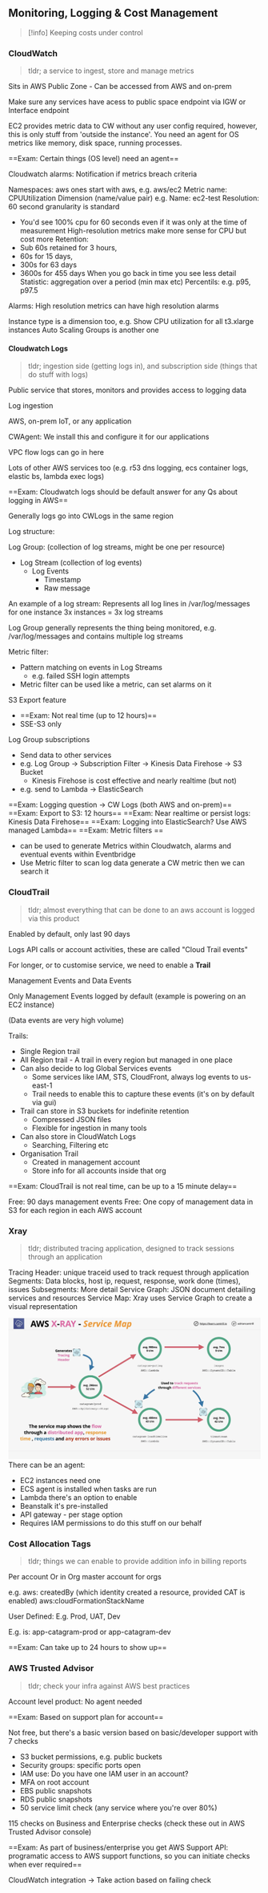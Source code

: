 ## Monitoring, Logging & Cost Management

> [!info] Keeping costs under control

### CloudWatch

> tldr; a service to ingest, store and manage metrics

Sits in AWS Public Zone - Can be accessed from AWS and on-prem

Make sure any services have acess to public space endpoint via IGW or Interface endpoint

EC2 provides metric data to CW without any user config required, however, this is only stuff from 'outside the instance'. You need an agent for OS metrics like memory, disk space, running processes.

==Exam: Certain things (OS level) need an agent==

Cloudwatch alarms: Notification if metrics breach criteria

Namespaces: aws ones start with aws, e.g. aws/ec2
Metric name: CPUUtilization
Dimension (name/value pair) e.g. Name: ec2-test
Resolution: 60 second granularity is standard
- You'd see 100% cpu for 60 seconds even if it was only at the time of measurement
High-resolution metrics make more sense for CPU but cost more
Retention: 
- Sub 60s retained for 3 hours, 
- 60s for 15 days, 
- 300s for 63 days
- 3600s for 455 days
When you go back in time you see less detail
Statistic: aggregation over a period (min max etc)
Percentils: e.g. p95, p97.5

Alarms: High resolution metrics can have high resolution alarms

Instance type is a dimension too, e.g. Show CPU utilization for all t3.xlarge instances
Auto Scaling Groups is another one

#### Cloudwatch Logs

> tldr; ingestion side (getting logs in), and subscription side (things that do stuff with logs)

Public service that stores, monitors and provides access to logging data

Log ingestion

AWS, on-prem IoT, or any application

CWAgent: We install this and configure it for our applications

VPC flow logs can go in here

Lots of other AWS services too (e.g. r53 dns logging, ecs container logs, elastic bs, lambda exec logs)

==Exam: Cloudwatch logs should be default answer for any Qs about logging in AWS==

Generally logs go into CWLogs in the same region

Log structure:

Log Group: (collection of log streams, might be one per resource)
- Log Stream (collection of log events)
	- Log Events
		- Timestamp
		- Raw message

An example of a log stream: Represents all log lines in /var/log/messages for one instance
3x instances = 3x log streams

Log Group generally represents the thing being monitored, e.g. /var/log/messages and contains multiple log streams

Metric filter:
- Pattern matching on events in Log Streams
	- e.g. failed SSH login attempts
- Metric filter can be used like a metric, can set alarms on it

S3 Export feature
- ==Exam: Not real time (up to 12 hours)==
- SSE-S3 only

Log Group subscriptions
- Send data to other services
- e.g. Log Group -> Subscription Filter -> Kinesis Data Firehose -> S3 Bucket
	- Kinesis Firehose is cost effective and nearly realtime (but not)
- e.g. send to Lambda -> ElasticSearch 

==Exam: Logging question -> CW Logs (both AWS and on-prem)==
==Exam: Export to S3: 12 hours==
==Exam: Near realtime or persist logs: Kinesis Data Firehose==
==Exam: Logging into ElasticSearch? Use AWS managed Lambda==
==Exam: Metric filters ==
- can be used to generate Metrics within Cloudwatch, alarms and eventual events within Eventbridge
- Use Metric filter to scan log data generate a CW metric then we can search it

### CloudTrail

> tldr; almost everything that can be done to an aws account is logged via this product

Enabled by default, only last 90 days

Logs API calls or account activities, these are called "Cloud Trail events"

For longer, or to customise service, we need to enable a **Trail**

Management Events and Data Events

Only Management Events logged by default (example is powering on an EC2 instance)

(Data events are very high volume)

Trails:
- Single Region trail
- All Region trail
		- A trail in every region but managed in one place
- Can also decide to log Global Services events
	- Some services like IAM, STS, CloudFront, always log events to us-east-1
	- Trail needs to enable this to capture these events (it's on by default via gui)
- Trail can store in S3 buckets for indefinite retention
	- Compressed JSON files
	- Flexible for ingestion in many tools
- Can also store in CloudWatch Logs
	- Searching, Filtering etc
- Organisation Trail
	- Created in management account
	- Store info for all accounts inside that org

==Exam: CloudTrail is not real time, can be up to a 15 minute delay==

Free: 90 days management events
Free: One copy of management data in S3 for each region in each AWS account

### Xray

> tldr; distributed tracing application, designed to track sessions through an application

Tracing Header: unique traceid used to track request through application
Segments: Data blocks, host ip, request, response, work done (times), issues
Subsegments: More detail
Service Graph: JSON document detailing services and resources
Service Map: Xray uses Service Graph to create a visual representation

![Images/xray_service_map.png](Images/xray_service_map.png)
There can be an agent:
- EC2 instances need one
- ECS agent is installed when tasks are run
- Lambda there's an option to enable
- Beanstalk it's pre-installed
- API gateway - per stage option
- Requires IAM permissions to do this stuff on our behalf

### Cost Allocation Tags

> tldr; things we can enable to provide addition info in billing reports

Per account
Or in Org master account for orgs

e.g.
aws: createdBy (which identity created a resource, provided CAT is enabled)
aws:cloudFormationStackName

User Defined:
E.g. Prod, UAT, Dev

E.g. is: app-catagram-prod or app-catagram-dev

==Exam: Can take up to 24 hours to show up==
### AWS Trusted Advisor

> tldr; check your infra against AWS best practices

Account level product: No agent needed

==Exam: Based on support plan for account==

Not free, but there's a basic version based on basic/developer support with 7 checks
- S3 bucket permissions, e.g. public buckets
- Security groups: specific ports open
- IAM use: Do you have one IAM user in an account?
- MFA on root account
- EBS public snapshots
- RDS public snapshots
- 50 service limit check (any service where you're over 80%)

115 checks on Business and Enterprise checks (check these out in AWS Trusted Advisor console)

==Exam: As part of business/enterprise you get AWS Support API: programatic access to AWS support functions, so you can initiate checks when ever required==

CloudWatch integration -> Take action based on failing check

